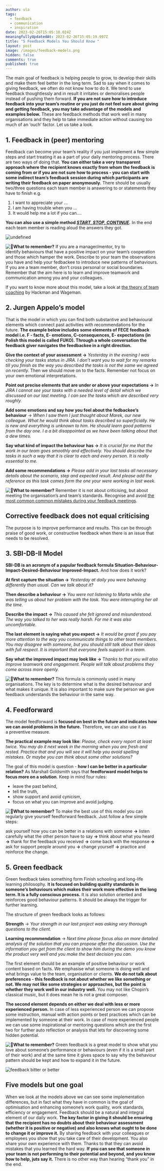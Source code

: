 ```yaml
---
author: ula
tags:
  - feedback
  - communication
  - inspiration
date: 2023-02-26T15:05:18.024Z
meaningfullyUpdatedAt: 2023-02-26T15:05:19.997Z
title: "5 Feedback Models You Should Know "
layout: post
image: /images/feedback-models.png
hidden: false
comments: true
published: true
---
```

The main goal of feedback is helping people to grow, to develop their skills and make them feel better in the long term. Sad to say when it comes to giving feedback, we often do not know how to do it. We tend to use feedback thoughtlessly and in result it irritates or demoralises people instead of pushing them forward. **If you are not sure how to introduce feedback into your team’s routine or you just do not feel sure about giving and getting feedback, you may take advantage of the models and examples below.** These are feedback methods that work well in many organisations and they help to take immediate action without causing too much of an ‘ouch’ factor. Let us take a look.

## **1. Feedback in (peer) mentoring** 

Feedback can become your team’s reality if you just implement a few simple steps and start treating it as a part of your daily mentoring process. There are two ways of doing that. **You can either take a very transparent approach where the recipient knows exactly from whom the feedback is coming from or if you are not sure how to process - you can start with some indirect team’s feedback session during which participants are writing their feedback on paper anonymously.** There should be usually two/three questions each team member is answering to or statements they have to finish e.g.

1. I want to appreciate your … 
2. I am having trouble when you … 
3. It would help me a lot if you can…. 

**You can also use a simple method *[START, STOP, CONTINUE](https://www.superbeings.ai/blog/how-to-use-start-stop-continue-feedback).*** In the end each team member is reading aloud the answers they got.

<div class="image"><img src="/images/start-stop-continue.png" alt="undefined" title="undefined"  /> </div>

![:pushpin:](https://a.slack-edge.com/production-standard-emoji-assets/14.0/apple-medium/1f4cc@2x.png)**What to remember?** If you are a manager/mentor, try to identify behaviours that have a positive impact on your team’s cooperation and those which hamper the work. Describe to your team the observations you have and help your fedbackee to introduce new patterns of behaviours. If you are a team member, don’t cross personal or social boundaries. Remember that the aim here is to learn and improve teamwork and communication among you and your colleagues. 

If you want to know more about this model, take a look at [the theory of team coaching](https://www.researchgate.net/publication/253963423_A_Theory_of_Team_Coaching) by Hackman and Wageman. 

## **2. Jurgen Appelo’s model** 

That is the model in which you can find both substantive and behavioural elements which connect past activities with recommendations for the future. **The example below includes some elements of FECE feedback model i.e. F - facts, E- emotions, C-consequences, E- expectations (in Polish this model is called FUKO). Through a whole conversation the feedback giver navigates the feedbackee in a right direction.** 

**Give the context of your assessment →** *Yesterday in the evening I was checking your tasks status in JIRA. I don’t want you to wait for my remarks till you finish as the way you described the tasks is not the same we agreed on recently.* Then we should move on to the facts. Remember not focus on your own emotional interpretations.

**Point out precise elements that are under or above your expectations →** *In JIRA I cannot see your tasks with a needed level of detail which we discussed on our last meeting. I can see the tasks which are described very roughly.* 

**Add some emotions and say how you feel about the fedbackee’s behaviour** → *When I saw them I just thought about Marek, our new colleague. What he would think about tasks described so superficially. He is new and everything is unknown to him. He should learn good patterns from the day one. I a a bit disappointed as we have been talking about that a dew times.* 

**Say what kind of impact the behaviour has →** *It is crucial for me that the work in our team goes smoothly and effectively. You should describe the tasks in such a way that it is clear to each and every person. It is really essential to me.* 

**Add some recommendations →** *Please add in your last tasks all necessary details about the scenario, step and expected result. And please add the reference as this task comes form the one your were working in last week.*

![:pushpin:](https://a.slack-edge.com/production-standard-emoji-assets/14.0/apple-medium/1f4cc@2x.png)**What to remember?** Remember it is not about criticising, but about meeting the organisation’s and team’s standards. Recognise and avoid [the most common common mistakes during your feedback meetings](https://brightinventions.pl/blog/8-mistakes-you-make-while-giving-constructive-feedback). 

<div class="important-info"><h2>Corrective feedback does not equal criticising </h2><div>The purpose is to improve performance and results. This can be through praise of good work, or constructive feedback when there is an issue that needs to be resolved.</div></div>

## **3. SBI-DB-II Model**  

**SBI-DB is an acronym of a papular feedback formula Situation-Behaviour-Impact-Desired-Behaviour Improved-Impact.** And how does it work? 

**At first capture the situation →** *Yesterday at daily you were behaving differently than usual. Can we talk about it?* 

**Then describe a behaviour →** *You were not listening to Marta while she was telling us about her problem with the task. You were interrupting her all the time.*

**Describe the impact →** *This caused she felt ignored and misunderstood. The way you talked to her was really harsh. For me it was also uncomfortable.*

**The last element is saying what you expect →** *It would be great if you pay more attention to the way you communicate things to other team members. You may disagree with someone, but you should still talk about their ideas with full respect. It is important that everyone feels support in a team.*

**Say what the improved impact may look like →** T*hanks to that you will also improve teamwork and engagement. People will talk about problems they come across more openly.* 

![:pushpin:](https://a.slack-edge.com/production-standard-emoji-assets/14.0/apple-medium/1f4cc@2x.png)**What to remember?** This formula is commonly used in many organisations. The key is to determine what is the desired behaviour and what makes it unique. It is also important to make sure the person we give feedback understands the behaviour in the same way.  

<GiphyEmbed url='https://giphy.com/gifs/TheDemocrats-democrats-dnc-dncgif-4fCxl9t8Dlj99OE3Ce' />

## **4. Feedforward**

The model feedforward is **focused on best in the future and indicates how we can avoid problems in the future.** Therefore, we can also use it as a preventive measure.

**The practical example may look like**: *Please, check every report at least twice. You may do it  next week in the morning when you are fresh and rested. Practice that and you will see it will help you avoid spelling mistakes. Or maybe you can think about some other solutions?*

The goal of this model is question - **how I can be better in a particular relation?** As Marshall Goldsmith says that **feedforward model helps to focus more on a solution**. Keep in mind four rules: 

* leave the past behind,
* tell the truth,
* show support and avoid cynicism,
* focus on what you can improve and avoid judging. 

![:pushpin:](https://a.slack-edge.com/production-standard-emoji-assets/14.0/apple-medium/1f4cc@2x.png)**What to remember?** To make the best use of this model you can regularly give yourself feedforward feedback. Just follow a few simple steps: 

ask yourself how you can be better in a relations with someone **→** listen carefully what the other person have to say **→** think about what you heard **→**  thank for the feedback you received **→** come back with the response **→** ask for support people around you **→** change yourself **→** practice and reinforce the change.  

<GiphyEmbed url='https://giphy.com/gifs/closershow-america-race-3ohs7UUn0xTJ7KYZK8' />

## **5. Green feedback** 

Green feedback takes something form Finish schooling and long-life learning philosophy. I**t is focused on building quality standards in someone’s behaviours which makes their work more effective in the long term. It is a fully conscious process.** It is also solution oriented and reinforces good behaviour patterns. It should be always the trigger for further learning. 

The structure of green feedback looks as follows: 

**Strength** → *Your strength in our last project was asking very thorough questions to the client.*

**Learning recommendation** → *Next time please focus also on more detailed analysis of the solution that you can propose after the discussion. Use the information you get from the client to show him during the demo you know the product very well and you make the best decision you can.*

The first element should be an example of positive behaviour or work content based on facts. We emphasise what someone is doing well and what brings value to the team, organisation or clients. **We do not talk about preferences - this feedback is not about whether we like something or not. We may not like some strategies or approaches, but the point is whether they work well in our industry well.** You may not like Chopin’s classical music, but it does mean he is not a great composer.

**The second element depends on either we deal with less or more experienced person.** In case of less experienced person we can propose some instruction, manual with action points or best practices which can be implemented by someone at their work. In case of more experienced people we can use some inspirational or mentoring questions which are the first two for further auto reflection or analysis that lets for discovering some hidden potential. 

![:pushpin:](https://a.slack-edge.com/production-standard-emoji-assets/14.0/apple-medium/1f4cc@2x.png)**What to remember?** Green feedback is a great model to show what you love about someone’s performance or behaviours (even if it is a small part of their work) and at the same time it gives space to say why the behaviour pattern should be kept and how to expand it in the future. 

<div class="image"><img src="/images/bitter-better-feedback.jpeg" alt="feedback bitter or better " title="undefined"  /> </div>

## **Five models but one goal** 

When we look at the models above we can see some implementation differences, but in fact what they have in common is the goal of optimisation and enhancing someone’s work quality, work standards, efficiency or engagement. Feedback should be a natural and integral element of our daily work. **The key factor in giving it should be ensuring that the recipient has no doubts about their behaviour assessment (whether it is positive or negative) and also knows what ought to be done to change it or improve it.** By sharing feedback with your colleagues or employees you show that you take care of their development. You also share your own experience with them. Thanks to that they can avoid mistakes that you learned the hard way. **If you can see that someone in your team is not performing to their potential and beyond, and you know how to help, juts say it.** There is no other way than hearing “thank you” in the end.